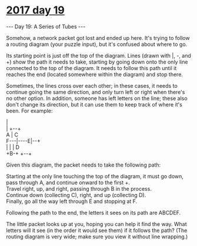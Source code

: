 # [2017 day 19](https://adventofcode.com/2017/day/19)

--- Day 19: A Series of Tubes ---

Somehow, a network packet got lost and ended up here.  It's trying to follow a routing diagram (your puzzle input), but it's confused about where to go.

Its starting point is just off the top of the diagram. Lines (drawn with |, -, and +) show the path it needs to take, starting by going down onto the only line connected to the top of the diagram. It needs to follow this path until it reaches the end (located somewhere within the diagram) and stop there.

Sometimes, the lines cross over each other; in these cases, it needs to continue going the same direction, and only turn left or right when there's no other option.  In addition, someone has left letters on the line; these also don't change its direction, but it can use them to keep track of where it's been. For example:

|          \
     |  +--+    \
     A  |  C    \
 F---|----E|--+ \
     |  |  |  D \
     +B-+  +--+

Given this diagram, the packet needs to take the following path:

Starting at the only line touching the top of the diagram, it must go down, pass through A, and continue onward to the first +.\
Travel right, up, and right, passing through B in the process.\
Continue down (collecting C), right, and up (collecting D).\
Finally, go all the way left through E and stopping at F.

Following the path to the end, the letters it sees on its path are ABCDEF.

The little packet looks up at you, hoping you can help it find the way.  What letters will it see (in the order it would see them) if it follows the path? (The routing diagram is very wide; make sure you view it without line wrapping.)